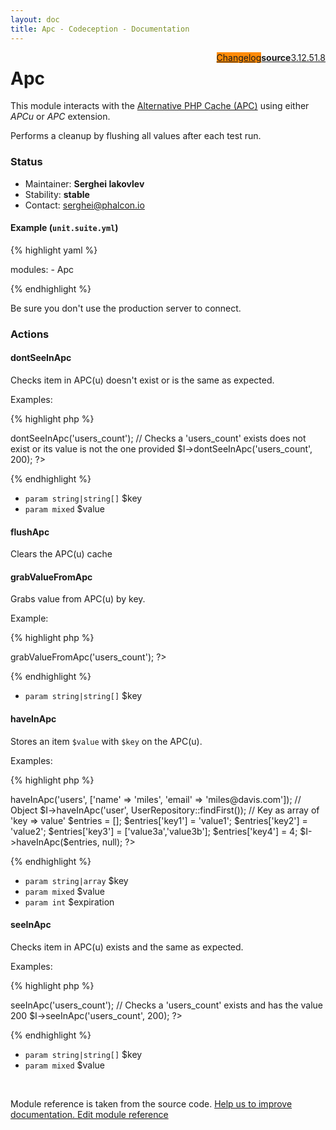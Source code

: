 ```yaml
---
layout: doc
title: Apc - Codeception - Documentation
---
```




<div class="btn-group" role="group" style="float: right" aria-label="..."><a class="btn btn-default" style="background: #ff8b07;" href="https://github.com/Codeception/module-Apc/releases">Changelog</a><a class="btn btn-default" href="https://github.com/Codeception/module-apc/tree/master/src/Codeception/Module/Apc.php"><strong>source</strong></a><a class="btn btn-default" href="https://github.com/Codeception/Codeception/blob/3.1/docs/modules/Apc.md">3.1</a><a class="btn btn-default" href="https://github.com/Codeception/Codeception/blob/2.5/docs/modules/Apc.md">2.5</a><a class="btn btn-default" href="https://github.com/Codeception/Codeception/blob/1.8/docs/modules/Apc.md">1.8</a></div>

# Apc


This module interacts with the [Alternative PHP Cache (APC)](http://php.net/manual/en/intro.apcu.php)
using either _APCu_ or _APC_ extension.

Performs a cleanup by flushing all values after each test run.

### Status

* Maintainer: **Serghei Iakovlev**
* Stability: **stable**
* Contact: serghei@phalcon.io

#### Example (`unit.suite.yml`)

{% highlight yaml %}

   modules:
       - Apc

{% endhighlight %}

Be sure you don't use the production server to connect.


### Actions

#### dontSeeInApc
 
Checks item in APC(u) doesn't exist or is the same as expected.

Examples:

{% highlight php %}

<?php
// With only one argument, only checks the key does not exist
$I->dontSeeInApc('users_count');

// Checks a 'users_count' exists does not exist or its value is not the one provided
$I->dontSeeInApc('users_count', 200);
?>

{% endhighlight %}

 * `param string|string[]` $key
 * `param mixed` $value


#### flushApc
 
Clears the APC(u) cache


#### grabValueFromApc
 
Grabs value from APC(u) by key.

Example:

{% highlight php %}

<?php
$users_count = $I->grabValueFromApc('users_count');
?>

{% endhighlight %}

 * `param string|string[]` $key


#### haveInApc
 
Stores an item `$value` with `$key` on the APC(u).

Examples:

{% highlight php %}

<?php
// Array
$I->haveInApc('users', ['name' => 'miles', 'email' => 'miles@davis.com']);

// Object
$I->haveInApc('user', UserRepository::findFirst());

// Key as array of 'key => value'
$entries = [];
$entries['key1'] = 'value1';
$entries['key2'] = 'value2';
$entries['key3'] = ['value3a','value3b'];
$entries['key4'] = 4;
$I->haveInApc($entries, null);
?>

{% endhighlight %}

 * `param string|array` $key
 * `param mixed` $value
 * `param int` $expiration


#### seeInApc
 
Checks item in APC(u) exists and the same as expected.

Examples:

{% highlight php %}

<?php
// With only one argument, only checks the key exists
$I->seeInApc('users_count');

// Checks a 'users_count' exists and has the value 200
$I->seeInApc('users_count', 200);
?>

{% endhighlight %}

 * `param string|string[]` $key
 * `param mixed` $value

<p>&nbsp;</p><div class="alert alert-warning">Module reference is taken from the source code. <a href="https://github.com/Codeception/module-apc/tree/master/src/Codeception/Module/Apc.php">Help us to improve documentation. Edit module reference</a></div>
